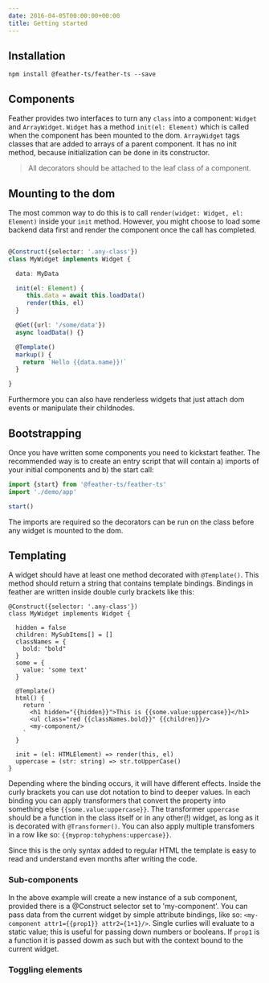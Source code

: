 ```yaml
---
date: 2016-04-05T00:00:00+00:00
title: Getting started
---
```


## Installation

`npm install @feather-ts/feather-ts --save`

## Components

Feather provides two interfaces to turn any `class` into a component: `Widget` and `ArrayWidget`.
`Widget` has a method `init(el: Element)` which is called when the component has been mounted 
to the dom. `ArrayWidget` tags classes that are added to arrays of a parent component. It has no 
init method, because initialization can be done in its constructor.

> All decorators should be attached to the leaf class of a component.

## Mounting to the dom

The most common way to do this is to call `render(widget: Widget, el: Element)` inside your `init`
method. However, you might choose to load some backend data first and render the component
once the call has completed. 

```typescript

@Construct({selector: '.any-class'})
class MyWidget implements Widget {

  data: MyData

  init(el: Element) {
     this.data = await this.loadData()
     render(this, el)
  } 

  @Get({url: '/some/data'})
  async loadData() {}

  @Template()
  markup() {
    return `Hello {{data.name}}!`
  }

}
```

Furthermore you can also have renderless widgets that just attach dom events or manipulate their childnodes. 

## Bootstrapping

Once you have written some components you need to kickstart feather. The recommended way is to create
an entry script that will contain a) imports of your initial components and b) the start call:

```typescript
import {start} from '@feather-ts/feather-ts'
import './demo/app'

start()
```

The imports are required so the decorators can be run on the class before any widget is mounted to the dom.

## Templating

A widget should have at least one method decorated with `@Template()`. This method should return a string that
contains template bindings. Bindings in feather are written inside double curly brackets like this:

```
@Construct({selector: '.any-class'})
class MyWidget implements Widget {

  hidden = false
  children: MySubItems[] = []
  classNames = {
    bold: "bold"
  }
  some = {
    value: 'some text'
  }

  @Template()
  html() {
    return `
      <h1 hidden="{{hidden}}">This is {{some.value:uppercase}}</h1>
      <ul class="red {{classNames.bold}}" {{children}}/>
      <my-component/>
    `
  }

  init = (el: HTMLElement) => render(this, el)
  uppercase = (str: string) => str.toUpperCase()
}

```

Depending where the binding occurs, it will have different effects. Inside the curly brackets you can use dot notation 
to bind to deeper values. In each binding you can apply transformers that convert the property into something else
`{{some.value:uppercase}}`. The transformer `uppercase` should be a function in the class itself
or in any other(!) widget, as long as it is decorated with `@Transformer()`. You can also apply multiple transfomers
in a row like so: ```{{myprop:tohyphens:uppercase}}```.

Since this is the only syntax added to regular HTML the template is easy to read and understand even months
after writing the code.

### Sub-components

In the above example <my-component/> will create a new instance of a sub component, provided there is a  @Construct 
selector set to 'my-component'. You can pass data from the current widget by simple attribute bindings, like so:
`<my-component attr1={{prop1}} attr2={1+1}/>`. Single curlies will evaluate to a static value; this is useful for 
passing down numbers or booleans. If `prop1` is a function it is passed dowm as such but with the context bound to 
the current widget.

### Toggling elements
